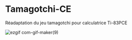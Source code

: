 # Tamagotchi-CE
Réadaptation du jeu tamagotchi pour calculatrice Ti-83PCE

![ezgif com-gif-maker(9)](https://user-images.githubusercontent.com/93646709/150401345-241e6129-069d-460b-b181-d01cec0cc2c8.gif)
